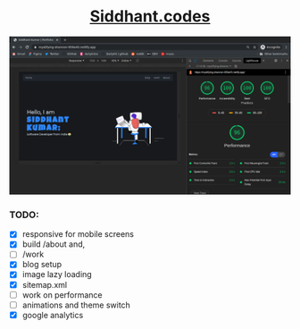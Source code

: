 <h1 align="center">
  <a href="https://www.siddhant.codes">Siddhant.codes</a>
</h1>

![website_performance](./score.png)

### TODO:

- [x] responsive for mobile screens
- [x] build /about and,
- [ ] /work
- [x] blog setup
- [x] image lazy loading
- [x] sitemap.xml
- [ ] work on performance
- [ ] animations and theme switch
- [x] google analytics
